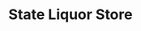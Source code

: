 ---
title: "State Liquor Store"
url: /salt-lake-city/state-liquor-store-ashton-avenue/
shop: alcohol
---